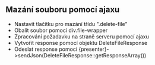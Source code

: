 Mazání souboru pomocí ajaxu
-----
- Nastavit tlačítku pro mazání třídu ".delete-file"
- Obalit soubor pomocí div.file-wrapper
- Zpracování požadavku na straně serveru pomocí ajaxu
- Vytvořit response pomocí objektu DeleteFileResponse
- Odeslat response pomocí {presenter}->sendJson(DeleteFileResponse::getResponseArray())